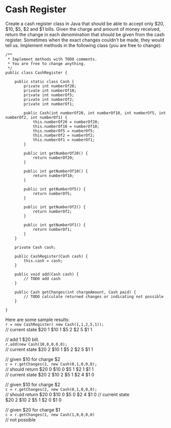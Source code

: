# Cash Register

Create a cash register class in Java that should be able to accept only $20, $10, $5, $2 and $1 bills. Given the charge and amount of money received, return the change in each denomination that should be given from the cash register. Sometimes when the exact changes couldn't be made, they would tell us. Implement methods in the following class (you are free to change):

```
/**
 * Implement methods with TODO comments.
 * You are free to change anything.
 */
public class CashRegister {

    public static class Cash {
        private int numberOf20;
        private int numberOf10;
        private int numberOf5;
        private int numberOf2;
        private int numberOf1;

        public Cash(int numberOf20, int numberOf10, int numberOf5, int numberOf2, int numberOf1) {
            this.numberOf20 = numberOf20;
            this.numberOf10 = numberOf10;
            this.numberOf5 = numberOf5;
            this.numberOf2 = numberOf2;
            this.numberOf1 = numberOf1;
        }

        public int getNumberOf20() {
            return numberOf20;
        }

        public int getNumberOf10() {
            return numberOf10;
        }

        public int getNumberOf5() {
            return numberOf5;
        }

        public int getNumberOf2() {
            return numberOf2;
        }

        public int getNumberOf1() {
            return numberOf1;
        }
    }

    private Cash cash;

    public CashRegister(Cash cash) {
        this.cash = cash;
    }

    public void add(Cash cash) {
        // TODO add cash
    }

    public Cash getChanges(int chargeAmount, Cash paid) {
        // TODO calculate returned changes or indicating not possible
    }

}
```



Here are some sample results:     
`r = new CashRegister( new Cash(1,1,2,5,1));`    
// current state
    $20 1
    $10 1
    $5 2
    $2 5
    $1 1

// add 1 $20 bill.   
`r.add(new Cash(10,0,0,0,0);`   
// current state
    $20 2
    $10 1
    $5 2
    $2 5
    $1 1

// given $10 for charge $2   
`c = r.getChanges(2, new Cash(0,1,0,0,0);`   
// should return
$20 0
$10 0
$5 1
$2 1
$1 1    
// current state
    $20 2
    $10 2
    $5 1
    $2 4
    $1 0

// given $10 for charge $2    
`c = r.getChanges(2, new Cash(0,1,0,0,0);`    
// should return
$20 0
$10 0
$5 0
$2 4
$1 0
// current state    
    $20 2
    $10 2
    $5 1
    $2 0
    $1 0

// given $20 for charge $1      
`c = r.getChanges(1, new Cash(1,0,0,0,0)`    
// not possible
